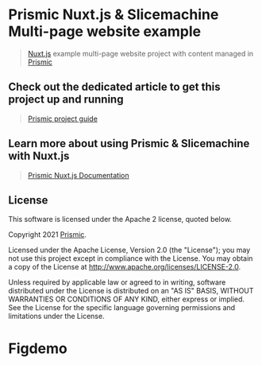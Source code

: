 # Prismic Nuxt.js & Slicemachine Multi-page website example

> [Nuxt.js](https://nuxtjs.org) example multi-page website project with content managed in [Prismic](https://prismic.io)

## Check out the dedicated article to get this project up and running

> [Prismic project guide](https://prismic.io/docs/technologies/run-a-pre-configured-project-nuxtjs)


## Learn more about using Prismic & Slicemachine with Nuxt.js

> [Prismic Nuxt.js Documentation](https://prismic.io/docs/technologies/getting-started-nuxtjs)

## License

This software is licensed under the Apache 2 license, quoted below.

Copyright 2021 [Prismic](http://prismic.io).

Licensed under the Apache License, Version 2.0 (the "License"); you may not use this project except in compliance with the License. You may obtain a copy of the License at http://www.apache.org/licenses/LICENSE-2.0.

Unless required by applicable law or agreed to in writing, software distributed under the License is distributed on an "AS IS" BASIS, WITHOUT WARRANTIES OR CONDITIONS OF ANY KIND, either express or implied. See the License for the specific language governing permissions and limitations under the License.
# Figdemo
